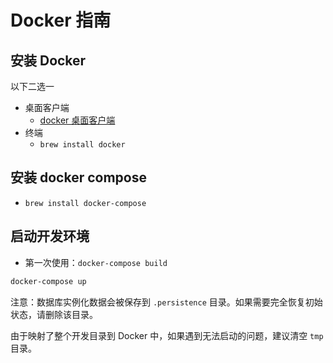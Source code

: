 # Docker 指南


## 安装 Docker

以下二选一
* 桌面客户端
  * [docker 桌面客户端](https://www.docker.com/products/docker-desktop)
* 终端
  * `brew install docker`

## 安装 docker compose

* `brew install docker-compose`

## 启动开发环境

* 第一次使用：`docker-compose build`

```bash
docker-compose up
```

注意：数据库实例化数据会被保存到 `.persistence` 目录。如果需要完全恢复初始状态，请删除该目录。

由于映射了整个开发目录到 Docker 中，如果遇到无法启动的问题，建议清空 `tmp` 目录。